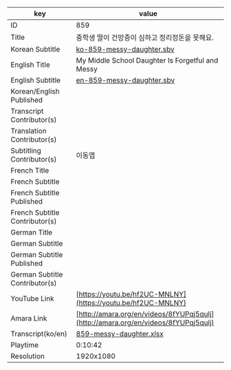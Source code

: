 |  key  |  value  |
|-------|---------|
| ID            | 859 |
| Title         | 중학생 딸이 건망증이 심하고 정리정돈을 못해요. |
| Korean Subtitle | [ko-859-messy-daughter.sbv](https://github.com/jungtosociety/dharma-qna/raw/master/sub/859/ko-859-messy-daughter.sbv) |
| English Title | My Middle School Daughter Is Forgetful and Messy |
| English Subtitle | [en-859-messy-daughter.sbv](https://github.com/jungtosociety/dharma-qna/raw/master/sub/859/en-859-messy-daughter.sbv) |
| Korean/English Published     |  |
| Transcript Contributor(s)   |  |
| Translation Contributor(s)   |  |
| Subtitling Contributor(s)   | 이동엽 |
| French Title |  |
| French Subtitle |  |
| French Subtitle Published |  |
| French Subtitle Contributor(s) |  |
| German Title |  |
| German Subtitle |  |
| German Subtitle Published |  |
| German Subtitle Contributor(s) |  |
| YouTube Link  | [https://youtu.be/hf2UC-MNLNY](https://youtu.be/hf2UC-MNLNY) |
| Amara Link    | [http://amara.org/en/videos/8fYUPqj5qulj](http://amara.org/en/videos/8fYUPqj5qulj) |
| Transcript(ko/en) | [859-messy-daughter.xlsx](https://github.com/jungtosociety/dharma-qna/raw/master/sub/859/859-messy-daughter.xlsx) |
| Playtime | 0:10:42 |
| Resolution | 1920x1080|
